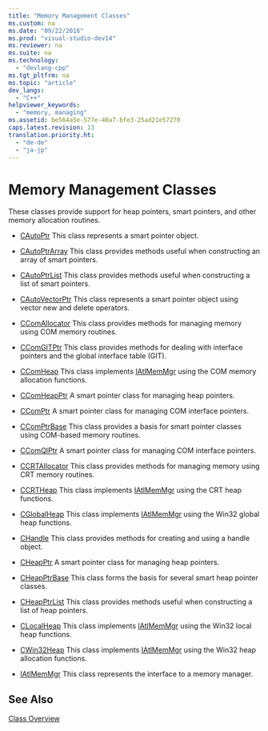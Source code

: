 ```yaml
---
title: "Memory Management Classes"
ms.custom: na
ms.date: "09/22/2016"
ms.prod: "visual-studio-dev14"
ms.reviewer: na
ms.suite: na
ms.technology: 
  - "devlang-cpp"
ms.tgt_pltfrm: na
ms.topic: "article"
dev_langs: 
  - "C++"
helpviewer_keywords: 
  - "memory, managing"
ms.assetid: be564a5e-577e-40a7-bfe3-25ad21e57270
caps.latest.revision: 13
translation.priority.ht: 
  - "de-de"
  - "ja-jp"
---
```

# Memory Management Classes
These classes provide support for heap pointers, smart pointers, and other memory allocation routines.  
  
-   [CAutoPtr](../vs140/cautoptr-class.md) This class represents a smart pointer object.  
  
-   [CAutoPtrArray](../vs140/cautoptrarray-class.md) This class provides methods useful when constructing an array of smart pointers.  
  
-   [CAutoPtrList](../vs140/cautoptrlist-class.md) This class provides methods useful when constructing a list of smart pointers.  
  
-   [CAutoVectorPtr](../vs140/cautovectorptr-class.md) This class represents a smart pointer object using vector new and delete operators.  
  
-   [CComAllocator](../vs140/ccomallocator-class.md) This class provides methods for managing memory using COM memory routines.  
  
-   [CComGITPtr](../vs140/ccomgitptr-class.md) This class provides methods for dealing with interface pointers and the global interface table (GIT).  
  
-   [CComHeap](../vs140/ccomheap-class.md) This class implements [IAtlMemMgr](../vs140/iatlmemmgr-class.md) using the COM memory allocation functions.  
  
-   [CComHeapPtr](../vs140/ccomheapptr-class.md) A smart pointer class for managing heap pointers.  
  
-   [CComPtr](../vs140/ccomptr-class.md) A smart pointer class for managing COM interface pointers.  
  
-   [CComPtrBase](../vs140/ccomptrbase-class.md) This class provides a basis for smart pointer classes using COM-based memory routines.  
  
-   [CComQIPtr](../vs140/ccomqiptr-class.md) A smart pointer class for managing COM interface pointers.  
  
-   [CCRTAllocator](../vs140/ccrtallocator-class.md) This class provides methods for managing memory using CRT memory routines.  
  
-   [CCRTHeap](../vs140/ccrtheap-class.md) This class implements [IAtlMemMgr](../vs140/iatlmemmgr-class.md) using the CRT heap functions.  
  
-   [CGlobalHeap](../vs140/cglobalheap-class.md) This class implements [IAtlMemMgr](../vs140/iatlmemmgr-class.md) using the Win32 global heap functions.  
  
-   [CHandle](../vs140/chandle-class.md) This class provides methods for creating and using a handle object.  
  
-   [CHeapPtr](../vs140/cheapptr-class.md) A smart pointer class for managing heap pointers.  
  
-   [CHeapPtrBase](../vs140/cheapptrbase-class.md) This class forms the basis for several smart heap pointer classes.  
  
-   [CHeapPtrList](../vs140/cheapptrlist-class.md) This class provides methods useful when constructing a list of heap pointers.  
  
-   [CLocalHeap](../vs140/clocalheap-class.md) This class implements [IAtlMemMgr](../vs140/iatlmemmgr-class.md) using the Win32 local heap functions.  
  
-   [CWin32Heap](../vs140/cwin32heap-class.md) This class implements [IAtlMemMgr](../vs140/iatlmemmgr-class.md) using the Win32 heap allocation functions.  
  
-   [IAtlMemMgr](../vs140/iatlmemmgr-class.md) This class represents the interface to a memory manager.  
  
## See Also  
 [Class Overview](../vs140/atl-class-overview.md)